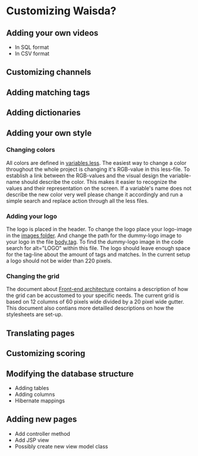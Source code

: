 # Customizing Waisda?

## Adding your own videos

* In SQL format
* In CSV format

## Customizing channels

## Adding matching tags

## Adding dictionaries

## Adding your own style
### Changing colors
All colors are defined in [variables.less](https://github.com/beeldengeluid/waisda/tree/master/src/main/webapp/static/styles/less/variables.less). The easiest way to change a color throughout the whole project is changing it's RGB-value in this less-file. To establish a link between the RGB-values and the visual design the variable-name should describe the color. This makes it easier to recognize the values and their representation on the screen. If a variable's name does not describe the new color very well please change it accordingly and run a simple search and replace action through all the less files.

### Adding your logo
The logo is placed in the header. To change the logo place your logo-image in the [images folder](https://github.com/beeldengeluid/waisda/tree/master/src/main/webapp/static/img). And change the path  for the dummy-logo image to your logo in the file [body.tag](https://github.com/beeldengeluid/waisda/blob/master/src/main/webapp/WEB-INF/tags/body.tag). To find the dummy-logo image in the code search for alt="LOGO" within this file. The logo should leave enough space for the tag-line about the amount of tags and matches. In the current setup a logo should not be wider than 220 pixels. 

### Changing the grid
The document about [Front-end architecture](https://github.com/beeldengeluid/waisda/blob/master/docs/frontend.md) contains a description of how the grid can be accustomed to your specific needs. The current grid is based on 12 columns of 60 pixels wide divided by a 20 pixel wide gutter. This document also contians more detailled descriptions on how the stylesheets are set-up. 
## Translating pages

## Customizing scoring

## Modifying the database structure

* Adding tables
* Adding columns
* Hibernate mappings

## Adding new pages

* Add controller method
* Add JSP view
* Possibly create new view model class
